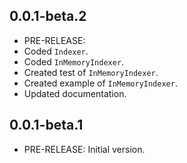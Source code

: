 <!-- 
BSD 3-Clause License
Copyright (c) 2022, GM Consult Pty Ltd
All rights reserved. 
-->

## 0.0.1-beta.2

- PRE-RELEASE: 
- Coded `Indexer`.
- Coded `InMemoryIndexer`.
- Created test of `InMemoryIndexer`.
- Created example of `InMemoryIndexer`.
- Updated documentation.

## 0.0.1-beta.1

- PRE-RELEASE: Initial version.